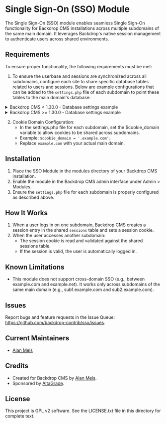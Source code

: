 Single Sign-On (SSO) Module
===================
The Single Sign-On (SSO) module enables seamless Single Sign-On functionality for Backdrop CMS installations across multiple subdomains of the same main domain. It leverages Backdrop's native session management to authenticate users across shared environments.

Requirements
------------
To ensure proper functionality, the following requirements must be met:

1. To ensure the userbase and sessions are synchronized across all subdomains, configure each site to share specific database tables related to users and sessions. Below are example configurations that can be added to the `settings.php` file of each subdomain to point these tables to the main domain's database:

<details>
<summary>Backdrop CMS < 1.30.0 - Database settings example</summary>

```php
$databases['default']['default'] = array(
  'database' => 'subdomain_db',
  'username' => 'username',
  'password' => 'password',
  'host' => 'localhost',
  'driver' => 'mysql',
  'prefix' => array(
    'default' => '', // Local tables for this subdomain.
    'users' => 'main_domain_db.', // Shared user table.
    'sessions' => 'main_domain_db.', // Shared sessions table.
    'users_roles' => 'main_domain_db.', // Shared user roles table.
    'realname' => 'main_domain_db.', // Shared real name data.
    'field_data_field_first_name' => 'main_domain_db.', // Shared first name field.
    'field_revision_field_first_name' => 'main_domain_db.', // Shared first name field revisions.
    'field_data_field_last_name' => 'main_domain_db.', // Shared last name field.
    'field_revision_field_last_name' => 'main_domain_db.', // Shared last name field revisions.
  ),
);

```
</details>

<details>
<summary>Backdrop CMS >= 1.30.0 - Database settings example</summary>

```php
$database = array(
  'database' => 'subdomain_db',
  'username' => 'username',
  'password' => 'password',
  'host' => 'localhost',
  'prefix' => array(
    'default' => '', // Local tables for this subdomain.
    'users' => 'main_domain_db.', // Shared user table.
    'sessions' => 'main_domain_db.', // Shared sessions table.
    'users_roles' => 'main_domain_db.', // Shared user roles table.
    'realname' => 'main_domain_db.', // Shared real name data.
    'field_data_field_first_name' => 'main_domain_db.', // Shared first name field.
    'field_revision_field_first_name' => 'main_domain_db.', // Shared first name field revisions.
    'field_data_field_last_name' => 'main_domain_db.', // Shared last name field.
    'field_revision_field_last_name' => 'main_domain_db.', // Shared last name field revisions.
  ),
);
```
</details>

2. Cookie Domain Configuration:
   - In the settings.php file for each subdomain, set the $cookie_domain variable to allow cookies to be shared across subdomains.
   - Example: `$cookie_domain = '.example.com';`
   - Replace `example.com` with your actual main domain.

Installation
------------
1. Place the SSO Module in the modules directory of your Backdrop CMS installation.
2. Enable the module in the Backdrop CMS admin interface under Admin > Modules.
3. Ensure the `settings.php` file for each subdomain is properly configured as described above.

How It Works
------------

1. When a user logs in on one subdomain, Backdrop CMS creates a session entry in the shared `sessions` table and sets a session cookie.
2. When the user accesses another subdomain:
   - The session cookie is read and validated against the shared sessions table.
   - If the session is valid, the user is automatically logged in.

Known Limitations
-----------------

- This module does not support cross-domain SSO (e.g., between example.com and example.net). It works only across subdomains of the same main domain (e.g., sub1.example.com and sub2.example.com).

Issues
------
Report bugs and feature requests in the Issue Queue:
https://github.com/backdrop-contrib/sso/issues.

Current Maintainers
-------------------
- [Alan Mels](https://github.com/alanmels)

Credits
-------
- Created for Backdrop CMS by [Alan Mels](https://github.com/alanmels).
- Sponsored by [AltaGrade](https://www.altagrade.com).

License
-------
This project is GPL v2 software. See the LICENSE.txt file in this directory for complete text.
